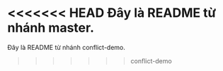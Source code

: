 <<<<<<< HEAD
Đây là README từ nhánh master.
=======
Đây là README từ nhánh conflict-demo.
>>>>>>> conflict-demo
